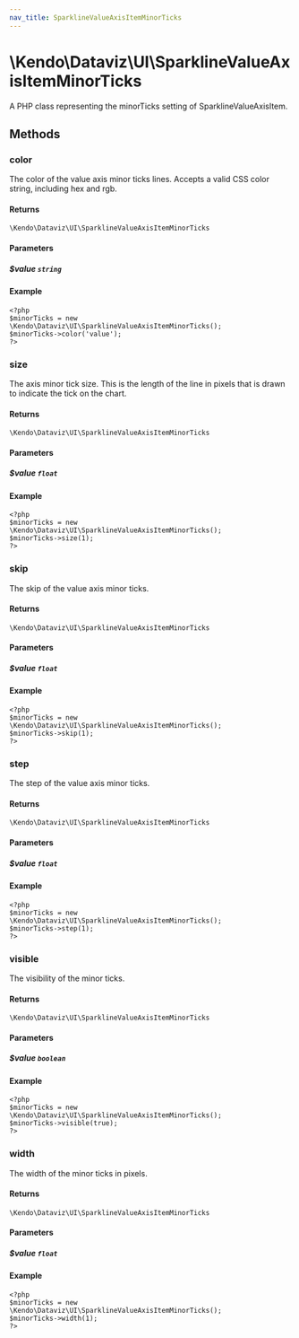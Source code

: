 ```yaml
---
nav_title: SparklineValueAxisItemMinorTicks
---
```


# \Kendo\Dataviz\UI\SparklineValueAxisItemMinorTicks

A PHP class representing the minorTicks setting of SparklineValueAxisItem.


## Methods

### color
The color of the value axis minor ticks lines. Accepts a valid CSS color string, including hex and rgb.

#### Returns
`\Kendo\Dataviz\UI\SparklineValueAxisItemMinorTicks`

#### Parameters

##### $value `string`



#### Example 
    <?php
    $minorTicks = new \Kendo\Dataviz\UI\SparklineValueAxisItemMinorTicks();
    $minorTicks->color('value');
    ?>

### size
The axis minor tick size. This is the length of the line in pixels that is drawn to indicate the tick on the chart.

#### Returns
`\Kendo\Dataviz\UI\SparklineValueAxisItemMinorTicks`

#### Parameters

##### $value `float`



#### Example 
    <?php
    $minorTicks = new \Kendo\Dataviz\UI\SparklineValueAxisItemMinorTicks();
    $minorTicks->size(1);
    ?>

### skip
The skip of the value axis minor ticks.

#### Returns
`\Kendo\Dataviz\UI\SparklineValueAxisItemMinorTicks`

#### Parameters

##### $value `float`



#### Example 
    <?php
    $minorTicks = new \Kendo\Dataviz\UI\SparklineValueAxisItemMinorTicks();
    $minorTicks->skip(1);
    ?>

### step
The step of the value axis minor ticks.

#### Returns
`\Kendo\Dataviz\UI\SparklineValueAxisItemMinorTicks`

#### Parameters

##### $value `float`



#### Example 
    <?php
    $minorTicks = new \Kendo\Dataviz\UI\SparklineValueAxisItemMinorTicks();
    $minorTicks->step(1);
    ?>

### visible
The visibility of the minor ticks.

#### Returns
`\Kendo\Dataviz\UI\SparklineValueAxisItemMinorTicks`

#### Parameters

##### $value `boolean`



#### Example 
    <?php
    $minorTicks = new \Kendo\Dataviz\UI\SparklineValueAxisItemMinorTicks();
    $minorTicks->visible(true);
    ?>

### width
The width of the minor ticks in pixels.

#### Returns
`\Kendo\Dataviz\UI\SparklineValueAxisItemMinorTicks`

#### Parameters

##### $value `float`



#### Example 
    <?php
    $minorTicks = new \Kendo\Dataviz\UI\SparklineValueAxisItemMinorTicks();
    $minorTicks->width(1);
    ?>

